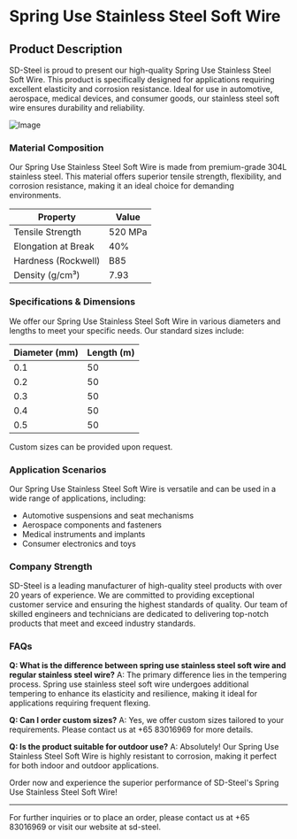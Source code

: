 # Spring Use Stainless Steel Soft Wire

## Product Description

SD-Steel is proud to present our high-quality Spring Use Stainless Steel Soft Wire. This product is specifically designed for applications requiring excellent elasticity and corrosion resistance. Ideal for use in automotive, aerospace, medical devices, and consumer goods, our stainless steel soft wire ensures durability and reliability.

![Image](https://github.com/user-attachments/assets/2567258e-e124-4816-932d-1809bd27ef0b)

### Material Composition

Our Spring Use Stainless Steel Soft Wire is made from premium-grade 304L stainless steel. This material offers superior tensile strength, flexibility, and corrosion resistance, making it an ideal choice for demanding environments.

| **Property** | **Value** |
|--------------|-----------|
| Tensile Strength | 520 MPa |
| Elongation at Break | 40% |
| Hardness (Rockwell) | B85 |
| Density (g/cm³) | 7.93 |

### Specifications & Dimensions

We offer our Spring Use Stainless Steel Soft Wire in various diameters and lengths to meet your specific needs. Our standard sizes include:

| **Diameter (mm)** | **Length (m)** |
|-------------------|----------------|
| 0.1               | 50             |
| 0.2               | 50             |
| 0.3               | 50             |
| 0.4               | 50             |
| 0.5               | 50             |

Custom sizes can be provided upon request.

### Application Scenarios

Our Spring Use Stainless Steel Soft Wire is versatile and can be used in a wide range of applications, including:
- Automotive suspensions and seat mechanisms
- Aerospace components and fasteners
- Medical instruments and implants
- Consumer electronics and toys

### Company Strength

SD-Steel is a leading manufacturer of high-quality steel products with over 20 years of experience. We are committed to providing exceptional customer service and ensuring the highest standards of quality. Our team of skilled engineers and technicians are dedicated to delivering top-notch products that meet and exceed industry standards.

### FAQs

**Q: What is the difference between spring use stainless steel soft wire and regular stainless steel wire?**
A: The primary difference lies in the tempering process. Spring use stainless steel soft wire undergoes additional tempering to enhance its elasticity and resilience, making it ideal for applications requiring frequent flexing.

**Q: Can I order custom sizes?**
A: Yes, we offer custom sizes tailored to your requirements. Please contact us at +65 83016969 for more details.

**Q: Is the product suitable for outdoor use?**
A: Absolutely! Our Spring Use Stainless Steel Soft Wire is highly resistant to corrosion, making it perfect for both indoor and outdoor applications.

Order now and experience the superior performance of SD-Steel's Spring Use Stainless Steel Soft Wire!

---

For further inquiries or to place an order, please contact us at +65 83016969 or visit our website at  sd-steel.